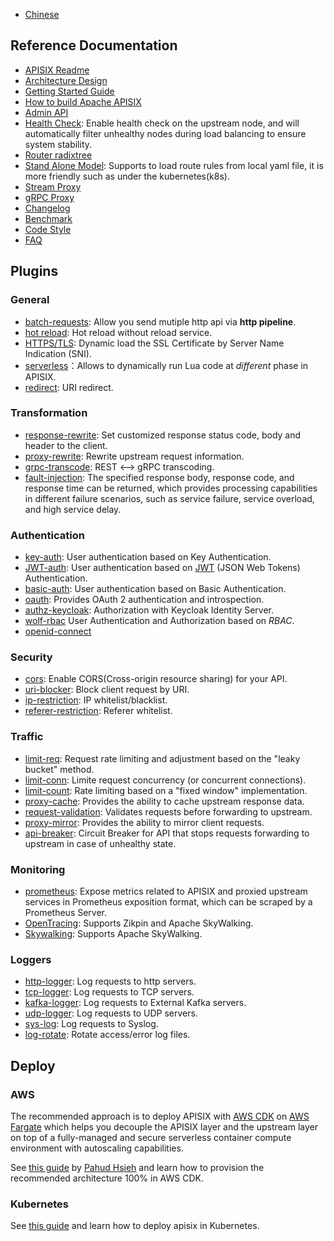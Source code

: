 <!--
#
# Licensed to the Apache Software Foundation (ASF) under one or more
# contributor license agreements.  See the NOTICE file distributed with
# this work for additional information regarding copyright ownership.
# The ASF licenses this file to You under the Apache License, Version 2.0
# (the "License"); you may not use this file except in compliance with
# the License.  You may obtain a copy of the License at
#
#     http://www.apache.org/licenses/LICENSE-2.0
#
# Unless required by applicable law or agreed to in writing, software
# distributed under the License is distributed on an "AS IS" BASIS,
# WITHOUT WARRANTIES OR CONDITIONS OF ANY KIND, either express or implied.
# See the License for the specific language governing permissions and
# limitations under the License.
#
-->

* [Chinese](./zh-cn/README.md)

## Reference Documentation

* [APISIX Readme](./README.md)
* [Architecture Design](architecture-design.md)
* [Getting Started Guide](getting-started.md)
* [How to build Apache APISIX](how-to-build.md)
* [Admin API](admin-api.md)
* [Health Check](health-check.md): Enable health check on the upstream node, and will automatically filter unhealthy nodes during load balancing to ensure system stability.
* [Router radixtree](router-radixtree.md)
* [Stand Alone Model](stand-alone.md): Supports to load route rules from local yaml file, it is more friendly such as under the kubernetes(k8s).
* [Stream Proxy](stream-proxy.md)
* [gRPC Proxy](grpc-proxy.md)
* [Changelog](../CHANGELOG.md)
* [Benchmark](benchmark.md)
* [Code Style](../CODE_STYLE.md)
* [FAQ](../FAQ.md)

## Plugins

### General

* [batch-requests](plugins/batch-requests.md): Allow you send mutiple http api via **http pipeline**.
* [hot reload](plugins.md): Hot reload without reload service.
* [HTTPS/TLS](https.md): Dynamic load the SSL Certificate by Server Name Indication (SNI).
* [serverless](plugins/serverless.md)：Allows to dynamically run Lua code at *different* phase in APISIX.
* [redirect](plugins/redirect.md): URI redirect.

### Transformation

* [response-rewrite](plugins/response-rewrite.md): Set customized response status code, body and header to the client.
* [proxy-rewrite](plugins/proxy-rewrite.md): Rewrite upstream request information.
* [grpc-transcode](plugins/grpc-transcode.md): REST <--> gRPC transcoding.
* [fault-injection](plugins/fault-injection.md): The specified response body, response code, and response time can be returned, which provides processing capabilities in different failure scenarios, such as service failure, service overload, and high service delay.

### Authentication

* [key-auth](plugins/key-auth.md): User authentication based on Key Authentication.
* [JWT-auth](plugins/jwt-auth.md): User authentication based on [JWT](https://jwt.io/) (JSON Web Tokens) Authentication.
* [basic-auth](plugins/basic-auth.md): User authentication based on Basic Authentication.
* [oauth](plugins/oauth.md): Provides OAuth 2 authentication and introspection.
* [authz-keycloak](plugins/authz-keycloak.md): Authorization with Keycloak Identity Server.
* [wolf-rbac](plugins/wolf-rbac.md) User Authentication and Authorization based on *RBAC*.
* [openid-connect](plugins/openid-connect.md)

### Security

* [cors](plugins/cors.md): Enable CORS(Cross-origin resource sharing) for your API.
* [uri-blocker](plugins/uri-blocker.md): Block client request by URI.
* [ip-restriction](plugins/ip-restriction.md): IP whitelist/blacklist.
* [referer-restriction](plugins/referer-restriction.md): Referer whitelist.

### Traffic

* [limit-req](plugins/limit-req.md): Request rate limiting and adjustment based on the "leaky bucket" method.
* [limit-conn](plugins/limit-conn.md): Limite request concurrency (or concurrent connections).
* [limit-count](plugins/limit-count.md): Rate limiting based on a "fixed window" implementation.
* [proxy-cache](plugins/proxy-cache.md): Provides the ability to cache upstream response data.
* [request-validation](plugins/request-validation.md): Validates requests before forwarding to upstream.
* [proxy-mirror](plugins/proxy-mirror.md): Provides the ability to mirror client requests.
* [api-breaker](plugins/api-breaker.md): Circuit Breaker for API that stops requests forwarding to upstream in case of unhealthy state.

### Monitoring

* [prometheus](plugins/prometheus.md): Expose metrics related to APISIX and proxied upstream services in Prometheus exposition format, which can be scraped by a Prometheus Server.
* [OpenTracing](plugins/zipkin.md): Supports Zikpin and Apache SkyWalking.
* [Skywalking](plugins/skywalking.md): Supports Apache SkyWalking.

### Loggers

* [http-logger](plugins/http-logger.md): Log requests to http servers.
* [tcp-logger](plugins/tcp-logger.md): Log requests to TCP servers.
* [kafka-logger](plugins/kafka-logger.md): Log requests to External Kafka servers.
* [udp-logger](plugins/udp-logger.md): Log requests to UDP servers.
* [sys-log](plugins/syslog.md): Log requests to Syslog.
* [log-rotate](plugins/log-rotate.md): Rotate access/error log files.

## Deploy

### AWS

The recommended approach is to deploy APISIX with [AWS CDK](https://aws.amazon.com/cdk/) on [AWS Fargate](https://aws.amazon.com/fargate/) which helps you decouple the APISIX layer and the upstream layer on top of a fully-managed and secure serverless container compute environment with autoscaling capabilities.

See [this guide](https://github.com/pahud/cdk-samples/blob/master/typescript/apisix/README.md) by [Pahud Hsieh](https://github.com/pahud) and learn how to provision the recommended architecture 100% in AWS CDK.

### Kubernetes

See [this guide](../kubernetes/README.md) and learn how to deploy apisix in Kubernetes.
